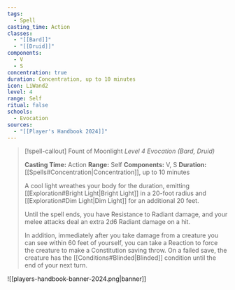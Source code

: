 ```yaml
---
tags:
  - Spell
casting_time: Action
classes:
  - "[[Bard]]"
  - "[[Druid]]"
components:
  - V
  - S
concentration: true
duration: Concentration, up to 10 minutes
icon: LiWand2
level: 4
range: Self
ritual: false
schools:
  - Evocation
sources: 
  - "[[Player's Handbook 2024]]"
---
```

>[!spell-callout] Fount of Moonlight
>_Level 4 Evocation (Bard, Druid)_
>
>**Casting Time:** Action
>**Range:** Self
>**Components:** V, S
>**Duration:** [[Spells#Concentration\|Concentration]], up to 10 minutes
>
>A cool light wreathes your body for the duration, emitting [[Exploration#Bright Light\|Bright Light]] in a 20-foot radius and [[Exploration#Dim Light\|Dim Light]] for an additional 20 feet.
>
>Until the spell ends, you have Resistance to Radiant damage, and your melee attacks deal an extra 2d6 Radiant damage on a hit.
>
>In addition, immediately after you take damage from a creature you can see within 60 feet of yourself, you can take a Reaction to force the creature to make a Constitution saving throw. On a failed save, the creature has the [[Conditions#Blinded\|Blinded]] condition until the end of your next turn.


![[players-handbook-banner-2024.png|banner]]